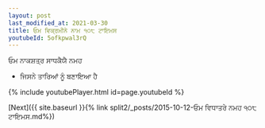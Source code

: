 ```yaml
---
layout: post
last_modified_at: 2021-03-30
title: ਓਮ ਵਿਕ੍ਰਮੀਨੇ ਨਾਮ ੧੦੮ ਟਾਇਮਸ
youtubeId: 5ofkpwal3rQ
---
```

 
 
 ਓਮ ਨਾਕਸ਼ਤ੍ਰ ਸਾਧਕੈਯੈ ਨਮਹ  
 
 -  ਜਿਸਨੇ ਤਾਰਿਆਂ ਨੂੰ ਬਣਾਇਆ ਹੈ 
 
  
 
  
 
 
 
 
 
 


{% include youtubePlayer.html id=page.youtubeId %}
 
[Next]({{ site.baseurl }}{% link  split2/_posts/2015-10-12-ਓਮ ਵਿਧਾਤਰੇ ਨਮਹ ੧੦੮ ਟਾਇਮਸ.md%})
 
